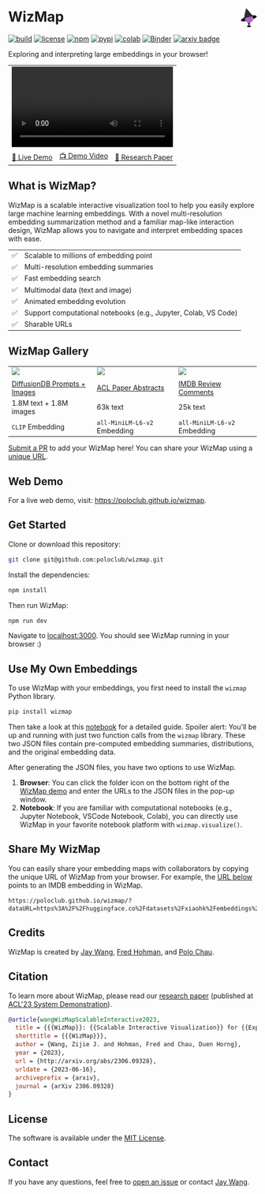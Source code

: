 # WizMap <a href="https://poloclub.github.io/wizmap/"><img align="right" src="./src/imgs/icon-wizmap.svg" height="38"></img></a>

[![build](https://github.com/poloclub/wizmap/actions/workflows/build.yml/badge.svg)](https://github.com/poloclub/wizmap/actions/workflows/build.yml)
[![license](https://img.shields.io/badge/License-MIT-success)](https://github.com/poloclub/wizmap/blob/main/LICENSE)
[![npm](https://img.shields.io/npm/v/wizmap?color=red)](https://www.npmjs.com/package/wizmap)
[![pypi](https://img.shields.io/pypi/v/wizmap?color=blue)](https://pypi.python.org/pypi/wizmap)
[![colab](https://colab.research.google.com/assets/colab-badge.svg)](https://colab.research.google.com/drive/1GNdmBnc5UA7OYBZPtHu244eiAN-0IMZA?usp=sharing)
[![Binder](https://mybinder.org/badge_logo.svg)](https://mybinder.org/v2/gh/poloclub/wizmap/master?urlpath=lab/tree/example/imdb.ipynb)
[![arxiv badge](https://img.shields.io/badge/arXiv-2306.09328-red)](https://arxiv.org/abs/2306.09328)

<!-- [![DOI:10.1145/3491101.3519653](https://img.shields.io/badge/DOI-10.1145/3491101.3519653-blue)](https://doi.org/10.1145/3491101.3519653) -->

Exploring and interpreting large embeddings in your browser!

<table>
  <tr>
    <td colspan="3"><video width="100%" src='https://github.com/poloclub/wizmap/assets/15007159/26d26336-e611-4d00-b535-8837da59be82'></td>
  </tr>
  <tr></tr>
  <tr>
    <td><a href="https://poloclub.github.io/wizmap">🚀 Live Demo</a></td>
    <td><a href="https://youtu.be/8fJG87QVceQ">📺 Demo Video</a></td>
    <td><a href="https://arxiv.org/abs/2306.09328">📖 Research Paper</a></td>
  </tr>
</table>

## What is WizMap?

WizMap is a scalable interactive visualization tool to help you easily explore large machine learning embeddings. With a novel multi-resolution embedding summarization method and a familiar map-like interaction design, WizMap allows you to navigate and interpret embedding spaces with ease.

<table>
  <tr>
    <td>✅</td>
    <td>Scalable to millions of embedding point</td>
  </tr>
  <tr></tr>
  <tr>
    <td>✅</td>
    <td>Multi-resolution embedding summaries</td>
  </tr>
  <tr></tr>
  <tr>
    <td>✅</td>
    <td>Fast embedding search</td>
  </tr>
  <tr></tr>
    <tr>
    <td>✅</td>
    <td>Multimodal data (text and image)</td>
  </tr>
  <tr></tr>
  <tr>
    <td>✅</td>
    <td>Animated embedding evolution</td>
  </tr>
  <tr></tr>
  <tr>
    <td>✅</td>
    <td>Support computational notebooks (e.g., Jupyter, Colab, VS Code)</td>
  </tr>
  <tr></tr>
  <tr>
    <td>✅</td>
    <td>Sharable URLs</td>
  </tr>
  <tr></tr>
</table>

## WizMap Gallery

<table>
  <tr>
    <td><a href="https://poloclub.github.io/wizmap/?dataset=diffusiondb"><img src="https://i.imgur.com/hTcu3rJ.jpg" width="100%"></a></td>
    <td><a href="https://poloclub.github.io/wizmap/?dataset=diffusiondb"><img src="https://i.imgur.com/AYUEHWz.png" width="100%"></a></td>
    <td><a href="https://poloclub.github.io/wizmap/?dataset=diffusiondb"><img src="https://i.imgur.com/iyBzqHQ.png" width="100%"></a></td>
  </tr>
  <tr></tr>
  <tr>
    <td><a href="https://poloclub.github.io/wizmap/?dataset=diffusiondb">DiffusionDB Prompts + Images</a></td>
    <td><a href="https://poloclub.github.io/wizmap/?dataset=acl-abstracts">ACL Paper Abstracts</a></td>
    <td><a href="https://poloclub.github.io/wizmap/?dataset=imdb">IMDB Review Comments</a></td>
  </tr>
  <tr></tr>
  <tr>
    <td>1.8M text + 1.8M images</a></td>
    <td>63k text</td>
    <td>25k text</td>
  </tr>
  <tr></tr>
  <tr>
    <td><code>CLIP</code> Embedding</td>
    <td><code>all-MiniLM-L6-v2</code> Embedding</td>
    <td><code>all-MiniLM-L6-v2</code> Embedding</td>
  </tr>
  <tr></tr>
</table>

[Submit a PR](https://github.com/poloclub/wizmap/pulls) to add your WizMap here! You can share your WizMap using a [unique URL](#share-my-wizmap).

## Web Demo

For a live web demo, visit: <https://poloclub.github.io/wizmap>.

## Get Started

Clone or download this repository:

```bash
git clone git@github.com:poloclub/wizmap.git
```

Install the dependencies:

```bash
npm install
```

Then run WizMap:

```bash
npm run dev
```

Navigate to [localhost:3000](https://localhost:3000). You should see WizMap running in your browser :)

## Use My Own Embeddings

To use WizMap with your embeddings, you first need to install the `wizmap` Python library.

```bash
pip install wizmap
```

Then take a look at this [notebook](./example/imdb.ipynb) for a detailed guide. Spoiler alert: You'll be up and running with just two function calls from the `wizmap` library. These two JSON files contain pre-computed embedding summaries, distributions, and the original embedding data.

After generating the JSON files, you have two options to use WizMap.

1. **Browser**: You can click the folder icon on the bottom right of the [WizMap demo](https://poloclub.github.io/wizmap/) and enter the URLs to the JSON files in the pop-up window.
2. **Notebook**: If you are familiar with computational notebooks (e.g., Jupyter Notebook, VSCode Notebook, Colab), you can directly use WizMap in your favorite notebook platform with `wizmap.visualize()`.

## Share My WizMap

You can easily share your embedding maps with collaborators by copying the unique URL of WizMap from your browser. For example, the [URL below](https://poloclub.github.io/wizmap/?dataURL=https%3A%2F%2Fhuggingface.co%2Fdatasets%2Fxiaohk%2Fembeddings%2Fresolve%2Fmain%2Fimdb%2Fdata.ndjson&gridURL=https%3A%2F%2Fhuggingface.co%2Fdatasets%2Fxiaohk%2Fembeddings%2Fresolve%2Fmain%2Fimdb%2Fgrid.json) points to an IMDB embedding in WizMap.

```
https://poloclub.github.io/wizmap/?dataURL=https%3A%2F%2Fhuggingface.co%2Fdatasets%2Fxiaohk%2Fembeddings%2Fresolve%2Fmain%2Fimdb%2Fdata.ndjson&gridURL=https%3A%2F%2Fhuggingface.co%2Fdatasets%2Fxiaohk%2Fembeddings%2Fresolve%2Fmain%2Fimdb%2Fgrid.json
```

## Credits

WizMap is created by <a href='https://zijie.wang/' target='_blank'>Jay Wang</a>, <a href='http://fredhohman.com/' target='_blank'>Fred Hohman</a>, and <a href='https://poloclub.github.io/polochau/' target='_blank'>Polo Chau</a>.

## Citation

To learn more about WizMap, please read our [research paper](https://arxiv.org/abs/2306.09328) (published at [ACL'23 System Demonstration](https://2023.aclweb.org/program/accepted_system_demonstration/)).

```bibtex
@article{wangWizMapScalableInteractive2023,
  title = {{{WizMap}}: {{Scalable Interactive Visualization}} for {{Exploring Large Machine Learning Embeddings}}},
  shorttitle = {{{WizMap}}},
  author = {Wang, Zijie J. and Hohman, Fred and Chau, Duen Horng},
  year = {2023},
  url = {http://arxiv.org/abs/2306.09328},
  urldate = {2023-06-16},
  archiveprefix = {arxiv},
  journal = {arXiv 2306.09328}
}
```

## License

The software is available under the [MIT License](https://github.com/poloclub/wizmap/blob/master/LICENSE).

## Contact

If you have any questions, feel free to [open an issue](https://github.com/poloclub/wizmap/issues/new) or contact [Jay Wang](https://zijie.wang).

